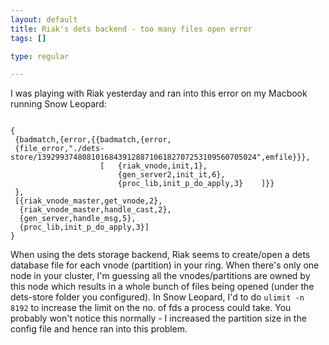 ```yaml
--- 
layout: default
title: Riak's dets backend - too many files open error
tags: []

type: regular

---
```

I was playing with Riak yesterday and ran into this error on my Macbook running Snow Leopard:

<pre><code>
{
 {badmatch,{error,{{badmatch,{error,
 {file_error,"./dets-store/1392993748081016843912887106182707253109560705024",emfile}}},
                    [   {riak_vnode,init,1},
                        {gen_server2,init_it,6},
                        {proc_lib,init_p_do_apply,3}    ]}}
 },
 [{riak_vnode_master,get_vnode,2},
  {riak_vnode_master,handle_cast,2},
  {gen_server,handle_msg,5},
  {proc_lib,init_p_do_apply,3}]
}
</code></pre>

When using the dets storage backend, Riak seems to create/open a dets database file for each vnode (partition) in your ring. When there's only one node in your cluster, I'm guessing all the vnodes/partitions are owned by this node which results in a whole bunch of files being opened (under the dets-store folder you configured). In Snow Leopard, I'd to do `ulimit -n 8192` to increase the limit on the no. of fds a process could take. You probably won't notice this normally - I increased the partition size in the config file and hence ran into this problem.
